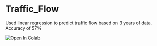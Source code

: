 # Traffic_Flow
Used linear regression to predict traffic flow based on 3 years of data. Accuracy of 57%

[![Open In Colab](https://colab.research.google.com/assets/colab-badge.svg)](https://colab.research.google.com/drive/1PakDnJiqbaQoQHwMXvM042grNAJOATJ0?usp=sharing)
